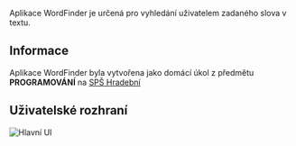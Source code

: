 Aplikace WordFinder je určená pro vyhledání uživatelem zadaného slova v textu.

## Informace
Aplikace WordFinder byla vytvořena jako domácí úkol z předmětu **PROGRAMOVÁNÍ** na [SPŠ Hradební](https://www.hradebni.cz)

## Uživatelské rozhraní
![Hlavní UI](https://user-images.githubusercontent.com/71195567/222646052-d6b1d332-d2ec-46b4-9cb8-c0157b7a7aba.png)
